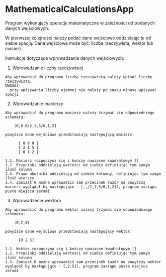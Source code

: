 # MathematicalCalculationsApp

Program wykonujący operacje matematyczne w zależności od podanych danych wejściowych.

W pierwszej kolejności należy podać dane wejściowe oddzielając je od siebie spacją.
Dana wejściowa może być: liczba rzeczywista, wektor lub macierz.

Instrukcje dotyczące wprowadzania danych wejściowych:

  1. Wprowadzanie liczby rzeczywistej
  
    Aby wprowadzić do programu liczbę rzeczywistą należy wpisać liczbę rzeczywistą,
    UWAGA!
      przy wpisywaniu liczby ujemnej nie należy po znaku minusa wpisywać spacji

  2. Wprowadzanie macierzy 

    Aby wprowadzić do programu macierz należy trzymać się odpowiedniego schematu:

        [0,0,0/2,1,5/6,1,2]
  
    powyższe dane wejściowe przedstawiają następującą macierz:
  
          | 0 0 0 |
          | 2 1 5 |
          | 6 1 2 |

    1.1. Macierz rozpoczyna się i kończy nawiasem kwadratowym []
    1.2. Przecinki oddzielają wartości od siebie definiując tym samym ilość kolumn
    1.3. Prawe ukośniki oddzielają od siebie kolumny, definiując tym samym ilość wierszy
    1.4. Zamiast 0 można wprowadzić sam przecinek (wzór na powyższą macierz wyglądał by następująco - [,,/2,1,5/6,1,2]), program zastąpu puste miejsca zerami
 
  3. Wprowadzenie wektora
  
    Aby wprowadzić do programu wektor należy trzymać się odpowiedniego schematu:
    
        [0,2,5]
    
    powyższe dane wejściowe przedstawiają następujący wektor:
    
          [0 2 5]
          
    1.1. Wektor rozpoczyna się i kończy nawiasem kwadratowym []
    1.2. Przecinki oddzielają wartości od siebie definiując tym samym ilość kolumn
    1.3. Zamiast 0 można wprowadzić sam przecinek (wzór na powyższy wektor wyglądał by następująco - [,2,5]), program zastąpu puste miejsca zerami

